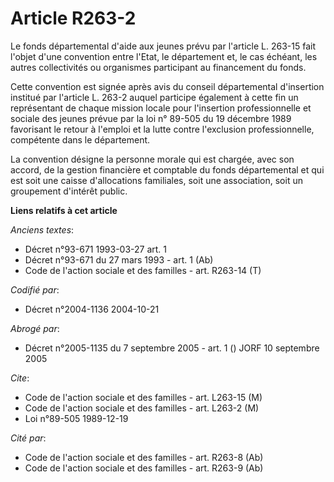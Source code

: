 # Article R263-2

Le fonds départemental d'aide aux jeunes prévu par l'article L. 263-15 fait l'objet d'une convention entre l'Etat, le
département et, le cas échéant, les autres collectivités ou organismes participant au financement du fonds.

Cette convention est signée après avis du conseil départemental d'insertion institué par l'article L. 263-2 auquel participe
également à cette fin un représentant de chaque mission locale pour l'insertion professionnelle et sociale des jeunes prévue
par la loi n° 89-505 du 19 décembre 1989 favorisant le retour à l'emploi et la lutte contre l'exclusion professionnelle,
compétente dans le département.

La convention désigne la personne morale qui est chargée, avec son accord, de la gestion financière et comptable du fonds
départemental et qui est soit une caisse d'allocations familiales, soit une association, soit un groupement d'intérêt public.

**Liens relatifs à cet article**

_Anciens textes_:

  - Décret n°93-671 1993-03-27 art. 1
  - Décret n°93-671 du 27 mars 1993 - art. 1 (Ab)
  - Code de l'action sociale et des familles - art. R263-14 (T)

_Codifié par_:

  - Décret n°2004-1136 2004-10-21

_Abrogé par_:

  - Décret n°2005-1135 du 7 septembre 2005 - art. 1 () JORF 10 septembre 2005

_Cite_:

  - Code de l'action sociale et des familles - art. L263-15 (M)
  - Code de l'action sociale et des familles - art. L263-2 (M)
  - Loi n°89-505 1989-12-19

_Cité par_:

  - Code de l'action sociale et des familles - art. R263-8 (Ab)
  - Code de l'action sociale et des familles - art. R263-9 (Ab)
